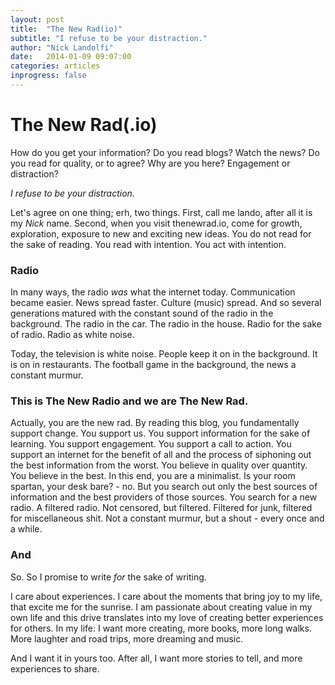 ```yaml
---
layout: post
title:  "The New Rad(io)"
subtitle: "I refuse to be your distraction."
author: "Nick Landolfi"
date:   2014-01-09 09:07:00
categories: articles
inprogress: false
---
```


# The New Rad(.io)

How do you get your information? Do you read blogs? Watch the news? Do you read for quality, or to agree? Why are you here? Engagement or distraction?

*I refuse to be your distraction.*

Let's agree on one thing; erh, two things. First, call me lando, after all it is my *Nick* name. Second, when you visit thenewrad.io, come for growth, exploration, exposure to new and exciting new ideas. You do not read for the sake of reading. You read with intention. You act with intention. 

### Radio

In many ways, the radio _was_ what the internet today. Communication became easier. News spread faster. Culture (music) spread. And so several generations matured with the constant sound of the radio in the background. The radio in the car. The radio in the house. Radio for the sake of radio. Radio as white noise. 

Today, the television is white noise. People keep it on in the background. It is on in restaurants. The football game in the background, the news a constant murmur. 

### This is The New Radio and we are The New Rad.

Actually, you are the new rad. By reading this blog, you fundamentally support change. You support us. You support information for the sake of learning. You support engagement. You support a call to action. You support an internet for the benefit of all and the process of siphoning out the best information from the worst. You believe in quality over quantity. You believe in the best. In this end, you are a minimalist. Is your room spartan, your desk bare? - no. But you search out only the best sources of information and the best providers of those sources. You search for a new radio. A filtered radio. Not censored, but filtered. Filtered for junk, filtered for miscellaneous shit. Not a constant murmur, but a shout - every once and a while. 

### And

So. So I promise to write _for_ the sake of writing.

I care about experiences. I care about the moments that bring joy to my life, that excite me for the sunrise. I am passionate about creating value in my own life and this drive translates into my love of creating better experiences for others.
In my life: I want more creating, more books, more long walks. More laughter and road trips, more dreaming and music. 

And I want it in yours too. After all, I want more stories to tell, and more experiences to share.
